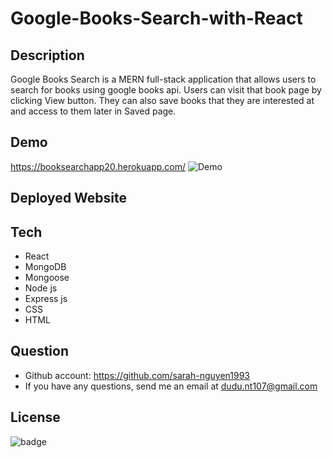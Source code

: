 # Google-Books-Search-with-React
## Description
Google Books Search is a MERN full-stack application that allows users to search for books using google books api. Users can visit that book page by clicking View button. They can also save books that they are interested at and access to them later in Saved page. 
## Demo
https://booksearchapp20.herokuapp.com/
![Demo](./demo.gif)
## Deployed Website 
## Tech
* React
* MongoDB
* Mongoose
* Node js
* Express js
* CSS
* HTML
## Question
* Github account: https://github.com/sarah-nguyen1993
* If you have any questions, send me an email at dudu.nt107@gmail.com 
## License
![badge](https://img.shields.io/badge/license-MIT-green)